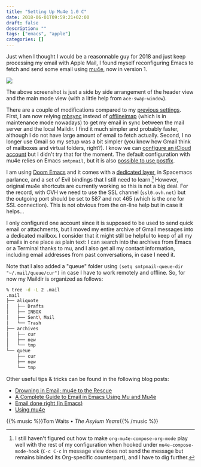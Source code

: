 ```yaml
---
title: "Setting Up Mu4e 1.0 C"
date: 2018-06-01T09:59:21+02:00
draft: false
description: ""
tags: ["emacs", "apple"]
categories: []
---
```

Just when I thought I would be a reasonnable guy for 2018 and just keep processing my email with Apple Mail, I found myself reconfiguring Emacs to fetch and send some email using [mu4e](http://www.djcbsoftware.nl/code/mu/mu4e.html), now in version 1. 

<!--more-->

![](/img/2018-06-01-11-36-01.png)

The above screenshot is just a side by side arrangement of the header view and the main mode view (with a little help from `ace-swap-window`).

There are a couple of modifications compared to my [previous settings](/post/getting-mail-with-emacs/). First, I am now relying [mbsync](http://isync.sourceforge.net) instead of [offlineimap](http://www.offlineimap.org) (which is in maintenance mode nowadays) to get my email in sync between the mail server and the local Maildir. I find it much simpler and probably faster, although I do not have large amount of email to fetch actually. Second, I no longer use Gmail so my setup was a bit simpler (you know how Gmail think of mailboxes and virtual folders, right?). I know we can [configure an iCloud account](http://irreal.org/blog/?p=6119) but I didn't try that for the moment. The default configuration with mu4e relies on Emacs `smtpmail`, but it is also [possible to use postfix](http://pragmaticemacs.com/emacs/using-postfix-instead-of-smtpmail-to-send-email-in-mu4e/).

I am using [Doom Emacs](https://github.com/hlissner/doom-emacs) and it comes with a [dedicated layer](https://github.com/hlissner/doom-emacs/tree/develop/modules/app/email), in Spacemacs parlance, and a set of Evil bindings that I still need to learn.[^1] However, original mu4e shortcuts are currently working so this is not a big deal. For the record, with OVH we need to use the SSL channel (`ssl0.ovh.net`) but the outgoing port should be set to 587 and not 465 (which is the one for SSL connection). This is not obvious from the on-line help but in case it helps...

I only configured one account since it is supposed to be used to send quick email or attachments, but I moved my entire archive of Gmail messages into a dedicated mailbox. I consider that it might still be helpful to keep of all my emails in one place as plain text: I can search into the archives from Emacs or a Terminal thanks to mu, and I also get all my contact information, including email addresses from past conversations, in case I need it. 

Note that I also added a "queue" folder using `(setq smtpmail-queue-dir "~/.mail/queue/cur")` in case I have to work remotely and offline. So, for now my Maildir is organized as follows:

```sh
% tree -d -L 2 .mail
.mail
├── aliquote
│   ├── Drafts
│   ├── INBOX
│   ├── Sent\ Mail
│   └── Trash
├── archives
│   ├── cur
│   ├── new
│   └── tmp
└── queue
    ├── cur
    ├── new
    └── tmp
```

Other useful tips & tricks can be found in the following blog posts:

- [Drowning in Email; mu4e to the Rescue](http://www.macs.hw.ac.uk/~rs46/posts/2014-01-13-mu4e-email-client.html)
- [A Complete Guide to Email in Emacs Using Mu and Mu4e](http://cachestocaches.com/2017/3/complete-guide-email-emacs-using-mu-and-/)
- [Email done right (in Emacs)](https://zmalltalker.com/linux/mu.html)
- [Using mu4e](http://www.brool.com/post/using-mu4e/)

{{% music %}}Tom Waits • *The Asylum Years*{{% /music %}}

[^1]: I still haven't figured out how to make `org-mu4e-compose-org-mode` play well with the rest of my configuration when hooked under `mu4e-compose-mode-hook` (`C-c C-c` in message view does not send the message but remains binded its Org-specific counterpart), and I have to dig further.
